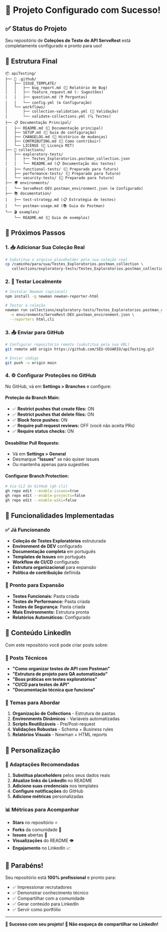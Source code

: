 # 🎉 Projeto Configurado com Sucesso!

## ✅ Status do Projeto

Seu repositório de **Coleções de Teste de API ServeRest** está completamente configurado e pronto para uso!

## 📁 Estrutura Final

```
📦 apiTesting/
├── 🔧 .github/
│   ├── ISSUE_TEMPLATE/
│   │   ├── bug_report.md (🐛 Relatório de Bug)
│   │   ├── feature_request.md (💡 Sugestões)  
│   │   ├── question.md (❓ Perguntas)
│   │   └── config.yml (⚙️ Configuração)
│   └── workflows/
│       ├── collection-validation.yml (🧪 Validação)
│       └── validate-collections.yml (🔍 Testes)
├── 📋 Documentação Principal/
│   ├── README.md (📖 Documentação principal)
│   ├── SETUP.md (🚀 Guia de configuração)
│   ├── CHANGELOG.md (📝 Histórico de mudanças)
│   ├── CONTRIBUTING.md (🤝 Como contribuir)
│   └── LICENSE (📄 Licença MIT)
├── 🧪 collections/
│   ├── exploratory-tests/
│   │   ├── Testes_Exploratorios.postman_collection.json
│   │   └── README.md (📋 Documentação dos testes)
│   ├── functional-tests/ (📁 Preparado para futuro)
│   ├── performance-tests/ (📁 Preparado para futuro)
│   └── security-tests/ (📁 Preparado para futuro)
├── 🌍 environments/
│   └── ServeRest-DEV.postman_environment.json (⚙️ Configurado)
├── 📚 documentation/
│   ├── test-strategy.md (📋 Estratégia de testes)
│   └── postman-usage.md (📚 Guia do Postman)
└── 🎬 examples/
    └── README.md (📸 Guia de exemplos)
```

## 🚀 Próximos Passos

### 1. 📥 Adicionar Sua Coleção Real
```bash
# Substitua o arquivo placeholder pela sua coleção real
cp /caminho/para/sua/Testes_Exploratorios.postman_collection \
   collections/exploratory-tests/Testes_Exploratorios.postman_collection.json
```

### 2. 🔄 Testar Localmente
```bash
# Instalar Newman (opcional)
npm install -g newman newman-reporter-html

# Testar a coleção
newman run collections/exploratory-tests/Testes_Exploratorios.postman_collection.json \
  -e environments/ServeRest-DEV.postman_environment.json \
  --reporters html,cli
```

### 3. 📤 Enviar para GitHub
```bash
# Configurar repositório remoto (substitua pela sua URL)
git remote add origin https://github.com/SEU-USUARIO/apiTesting.git

# Enviar código
git push -u origin main
```

### 4. ⚙️ Configurar Proteções no GitHub

No GitHub, vá em **Settings > Branches** e configure:

#### Proteção da Branch Main:
- ✅ **Restrict pushes that create files:** ON
- ✅ **Restrict pushes that delete files:** ON  
- ✅ **Block force pushes:** ON
- ✅ **Require pull request reviews:** OFF (você não aceita PRs)
- ✅ **Require status checks:** ON

#### Desabilitar Pull Requests:
- Vá em **Settings > General**
- Desmarque **"Issues"** se não quiser issues
- Ou mantenha apenas para sugestões

#### Configurar Branch Protection:
```bash
# Via CLI do GitHub (gh cli)
gh repo edit --enable-issues=true
gh repo edit --enable-projects=false  
gh repo edit --enable-wiki=false
```

## 🎯 Funcionalidades Implementadas

### ✅ Já Funcionando
- **Coleção de Testes Exploratórios** estruturada
- **Environment de DEV** configurado
- **Documentação completa** em português  
- **Templates de Issues** em português
- **Workflow de CI/CD** configurado
- **Estrutura organizacional** para expansão
- **Política de contribuição** definida

### 🔄 Pronto para Expansão
- **Testes Funcionais:** Pasta criada
- **Testes de Performance:** Pasta criada  
- **Testes de Segurança:** Pasta criada
- **Mais Environments:** Estrutura pronta
- **Relatórios Automáticos:** Configurado

## 📱 Conteúdo LinkedIn

Com este repositório você pode criar posts sobre:

### 📝 Posts Técnicos
- **"Como organizar testes de API com Postman"**
- **"Estrutura de projeto para QA automatizado"**  
- **"Boas práticas em testes exploratórios"**
- **"CI/CD para testes de API"**
- **"Documentação técnica que funciona"**

### 🎯 Temas para Abordar
1. **Organização de Collections** - Estrutura de pastas
2. **Environments Dinâmicos** - Variáveis automatizadas  
3. **Scripts Reutilizáveis** - Pre/Post-request
4. **Validações Robustas** - Schema + Business rules
5. **Relatórios Visuais** - Newman + HTML reports

## 🔧 Personalização

### 🎨 Adaptações Recomendadas
1. **Substitua placeholders** pelos seus dados reais
2. **Atualize links do LinkedIn** no README
3. **Adicione suas credenciais** nos templates
4. **Configure notificações** do GitHub
5. **Adicione métricas** personalizadas

### 📊 Métricas para Acompanhar
- **Stars** no repositório ⭐
- **Forks** da comunidade 🍴  
- **Issues** abertas 📝
- **Visualizações** do README 👁️
- **Engajamento** no LinkedIn 📈

## 🎉 Parabéns!

Seu repositório está **100% profissional** e pronto para:
- ✅ Impressionar recrutadores
- ✅ Demonstrar conhecimento técnico  
- ✅ Compartilhar com a comunidade
- ✅ Gerar conteúdo para LinkedIn
- ✅ Servir como portfólio

---

**🚀 Sucesso com seu projeto!** 
**📢 Não esqueça de compartilhar no LinkedIn!**
